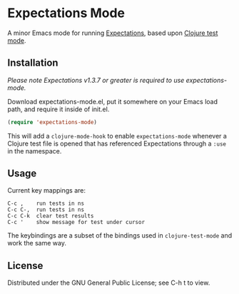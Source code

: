 # Expectations Mode

A minor Emacs mode for running
[Expectations](https://github.com/jaycfields/expectations), based upon
[Clojure test
mode](https://github.com/technomancy/clojure-mode/blob/master/clojure-test-mode.el).

## Installation

*Please note Expectations v1.3.7 or greater is required to use expectations-mode.*

Download expectations-mode.el, put it somewhere on your Emacs load
path, and require it inside of init.el.

```lisp
(require 'expectations-mode)
```

This will add a `clojure-mode-hook` to enable `expectations-mode`
whenever a Clojure test file is opened that has referenced
Expectations through a `:use` in the namespace.

## Usage

Current key mappings are:

```
C-c ,    run tests in ns
C-c C-,  run tests in ns
C-c C-k  clear test results
C-c '    show message for test under cursor
```

The keybindings are a subset of the bindings used in
`clojure-test-mode` and work the same way.
 
## License

Distributed under the GNU General Public License; see C-h t to view.